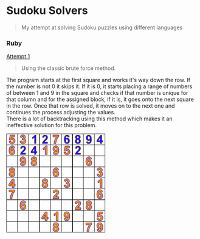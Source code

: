 # Sudoku Solvers

> My attempt at solving Sudoku puzzles using different languages

### Ruby

[Attempt 1](Ruby/lib/attempt1.rb)
> Using the classic brute force method.

The program starts at the first square and works it's
way down the row. If the number is not 0 it skips it.
If it is 0, it starts placing a range of numbers of
between 1 and 9 in the square and checks if that number
is unique for that column and for the assigned block, if it is, it goes onto the next square in the row. Once that
row is solved, it moves on to the next one and continues the process adjusting the values.  
There is a lot of backtracking using this method which
makes it an ineffective solution for this problem.

![ruby brute force demo](Ruby/images/brute.gif)